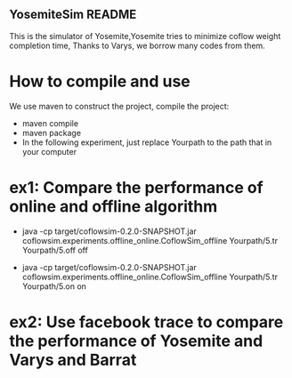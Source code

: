 ## YosemiteSim README
This is the simulator of Yosemite,Yosemite tries to minimize coflow weight completion time, Thanks to Varys, we borrow many codes from them.

# How to compile and use
 We use maven to construct the project, compile the project:
 - maven compile
 - maven package
 - In the following experiment, just replace Yourpath to the path that in your computer
 
# ex1: Compare the performance of online and offline algorithm

- java -cp target/coflowsim-0.2.0-SNAPSHOT.jar coflowsim.experiments.offline_online.CoflowSim_offline Yourpath/5.tr Yourpath/5.off  off


- java -cp target/coflowsim-0.2.0-SNAPSHOT.jar coflowsim.experiments.offline_online.CoflowSim_offline Yourpath/5.tr Yourpath/5.on  on

# ex2: Use facebook trace to compare the performance of Yosemite and Varys and Barrat


